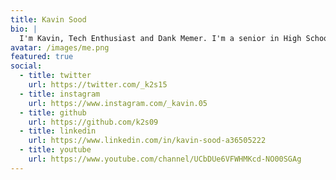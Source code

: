 ```yaml
---
title: Kavin Sood
bio: |
  I'm Kavin, Tech Enthusiast and Dank Memer. I'm a senior in High School pursuing Math and Science with a keen interest in CS, IT and Robotics. I am the Founder and Director of SHISTECH and the IT Captain of my School. I love playing basketball, swimming, playing Doom, Halo and listening to Dua Lipa!
avatar: /images/me.png
featured: true
social:
  - title: twitter
    url: https://twitter.com/_k2s15
  - title: instagram
    url: https://www.instagram.com/_kavin.05
  - title: github
    url: https://github.com/k2s09
  - title: linkedin
    url: https://www.linkedin.com/in/kavin-sood-a36505222
  - title: youtube
    url: https://www.youtube.com/channel/UCbDUe6VFWHMKcd-NO00SGAg
---
```

